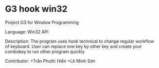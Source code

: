 # G3 hook win32 
Project G3 for Window Programming

Language: Win32 API

Description: The program uses hook technical to change regular workflow of keyboard. User can replace one key by other key and create your combokey to run other program quickly

Contributor: 
  +Trần Phước Hiền
  +Lê Minh Sơn
